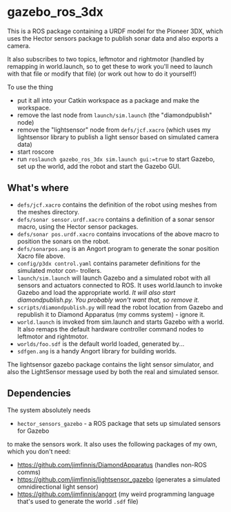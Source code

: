# gazebo_ros_3dx
This is a ROS package containing a URDF model for the Pioneer 3DX, which uses the Hector sensors package to publish sonar data and
also exports a camera.

It also subscribes to two topics, leftmotor and rightmotor (handled by remapping in world.launch, so to get these to work you'll need
to launch with that file or modify that file) (or work out how to do it yourself!)

To use the thing
* put it all into your Catkin workspace as a package and make the workspace.
* remove the last node from `launch/sim.launch` (the "diamondpublish" node)
* remove the "lightsensor" node from `defs/jcf.xacro` (which uses my lightsensor library to publish a light sensor based on simulated camera data)
* start roscore
* run `roslaunch gazebo_ros_3dx sim.launch gui:=true` to start Gazebo, set up the world, add the robot and start the Gazebo GUI.



## What's where

* `defs/jcf.xacro` contains the definition of the robot using meshes from the meshes directory.
* `defs/sonar sensor.urdf.xacro` contains a definition of a sonar sensor macro, using the Hector sensor packages.
* `defs/sonar pos.urdf.xacro` contains invocations of the above macro to position the sonars
on the robot.
* `defs/sonarpos.ang` is an Angort program to generate the sonar position Xacro file above.
* `config/p3dx control.yaml` contains parameter definitions for the simulated motor con-
trollers.
* `launch/sim.launch` will launch Gazebo and a simulated robot with all sensors and actuators
connected to ROS. It uses world.launch to invoke Gazebo and load the appropriate world.
*It will also start diamondpublish.py. You probably won't want that, so remove it.*
* `scripts/diamondpublish.py` will read the robot location from Gazebo and republish it to
Diamond Apparatus (my comms system) - ignore it.
* `world.launch` is invoked from sim.launch and starts Gazebo with a world. It also remaps
the default hardware controller command nodes to leftmotor and rightmotor.
* `worlds/foo.sdf` is the default world loaded, generated by...
* `sdfgen.ang` is a handy Angort library for building worlds.

The lightsensor gazebo package contains the light sensor simulator, and also the LightSensor
message used by both the real and simulated sensor.

## Dependencies
The system absolutely needs

* `hector_sensors_gazebo` - a ROS package that sets up simulated sensors for Gazebo

to make the sensors work. It also uses the following packages of my own, which you don't need:

* https://github.com/jimfinnis/DiamondApparatus (handles non-ROS comms)
* https://github.com/jimfinnis/lightsensor_gazebo (generates a simulated omnidirectional light sensor)
* https://github.com/jimfinnis/angort (my weird programming language that's used to generate the world `.sdf` file)
